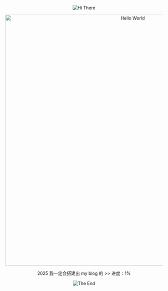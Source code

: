 <p align="center">
    <!-- https://github.com/kyechan99/capsule-render -->
    <img src="https://capsule-render.vercel.app/api?type=waving&color=gradient&height=250&&section=header&text=HI%20THERE&fontSize=90&fontAlign=50&fontAlignY=30&desc=here%20is%20wu&descAlign=50&descSize=30&descAlignY=60&animation=twinkling" alt="Hi There" title="Hi There"/>
</p>
<p align="center">
    <!-- https://github.com/DenverCoder1/readme-typing-svg -->
    <img width="800" src="https://readme-typing-svg.demolab.com?font=LXGW+WenKai+TC&size=22&pause=1000&center=true&vCenter=true&random=false&width=600&lines=thank+you+for+discovering+my+github+homepage!;来者即客👏" alt="Hello World" title="Hello World"/>
</p>
<p align="center">
    2025 我一定会搭建出 my blog 的 >> 进度：1%
</p>
<p align="center">
    <!-- https://github.com/kyechan99/capsule-render -->
    <img src="https://capsule-render.vercel.app/api?type=waving&color=gradient&height=300&&section=footer&text=THE%20END&fontSize=30&fontAlign=50&fontAlignY=70&desc=to%20free%20will,to%20humanity&descAlign=50&descSize=50&descAlignY=40&animation=twinkling" alt="The End" title="The End"/>
</p>
